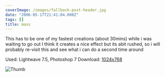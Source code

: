 ```yaml
---
coverImage: /images/fallback-post-header.jpg
date: "2006-05-17T21:41:04.000Z"
tags: []
title: mass
---
```


This has to be one of my fastest creations (about 30mins) while i was waiting to go out I think it creates a nice effect but its abit rushed, so i will probably re-visit this and see what i can do a second time around

Used: Lightwave 7.5, Photoshop 7
Download: [1024x768](https://www.mikecann.co.uk/Images/Art-Full/mass.jpg)

![Thumb](https://www.mikecann.co.uk/Images/Art-Thumbs/mass.gif "Thumb")
